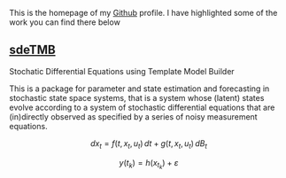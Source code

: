 <!-- # Phillip Brinck Vetter's Github Repository -->

This is the homepage of my [Github](https://github.com/phillipbvetter) profile. I have highlighted some of the work you can find there below 

## [sdeTMB](https://phillipbvetter.github.io/sdeTMB/)

Stochatic Differential Equations using Template Model Builder

This is a package for parameter and state estimation and forecasting in stochastic state space systems, that is a system whose (latent) states evolve according to a system of stochastic differential equations that are (in)directly observed as specified by a series of noisy measurement equations.

```math
dx_{t} = f(t,x_{t},u_{t}) \, dt + g(t,x_{t},u_{t}) \, dB_{t}
```

```math
y(t_{k}) = h(x_{t_k}) + \varepsilon

```
